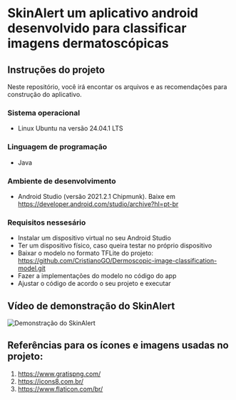# SkinAlert um aplicativo android desenvolvido para classificar imagens dermatoscópicas

## Instruções do projeto

Neste repositório, você irá encontar os arquivos e as recomendações para construção do aplicativo.
 
### Sistema operacional

* Linux Ubuntu na versão 24.04.1 LTS
 
### Linguagem de programação 

* Java

### Ambiente de desenvolvimento

* Android Studio (versão 2021.2.1 Chipmunk). Baixe em https://developer.android.com/studio/archive?hl=pt-br
   
### Requisitos nessesário

* Instalar um dispositivo virtual no seu Android Studio
* Ter um dispositivo físico, caso queira testar no próprio dispositivo
* Baixar o modelo no formato TFLite do projeto: https://github.com/CristianoGO/Dermoscopic-image-classification-model.git
* Fazer a implementações do modelo no código do app
* Ajustar o código de acordo o seu projeto e executar

## Vídeo de demonstração do SkinAlert

![Demonstração do SkinAlert](https://github.com/CristianoGO/skin-alert-app-classification/blob/main/app/src/main/assets/c123-001_WK5i15m8.gif)

## Referências para os ícones e imagens usadas no projeto:
1. https://www.gratispng.com/
2. https://icons8.com.br/
3. https://www.flaticon.com/br/
